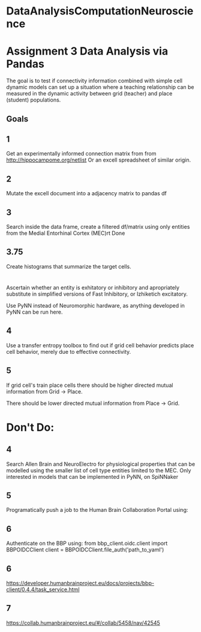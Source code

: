 # DataAnalysisComputationNeuroscience

# Assignment 3 Data Analysis via Pandas

The goal is to test if connectivity information combined with simple cell dynamic models can set up a situation where a
teaching relationship can be measured in the dynamic activity between grid (teacher) and place (student) populations.

## Goals 
## 1 
Get an experimentally informed connection matrix from from http://hippocampome.org/netlist
Or an excell spreadsheet of similar origin.
## 2 
Mutate the excell document into a adjacency matrix to pandas df
## 3 
Search inside the data frame, create a filtered df/matrix using only entities from the Medial Entorhinal Cortex (MEC)rt
Done

## 3.75 
Create histograms that summarize the target cells.
# 
Ascertain whether an entity is exhitatory or inhibitory and apropriately substitute in simplified versions of Fast Inhibitory, or Izhiketich excitatory.

Use PyNN instead of Neuromorphic hardware, as anything developed in PyNN can be run here.

## 4 
Use a transfer entropy toolbox to find out if grid cell behavior predicts place cell behavior, merely due to effective connectivity.

## 5
If grid cell's train place cells there should be higher directed mutual information from Grid -> Place. 

There should be lower directed mutual information from Place -> Grid.

# Don't Do:

## 4 
Search Allen Brain and NeuroElectro for physiological properties that can be modelled using the smaller list of cell type entities limited to the MEC. 
Only interested in models that can be implemented in PyNN, on SpiNNaker
## 5 
Programatically push a job to the Human Brain Collaboration Portal using:
## 6
Authenticate on the BBP using:
from bbp_client.oidc.client import BBPOIDCClient
client = BBPOIDCClient.file_auth('path_to_yaml')

## 6
https://developer.humanbrainproject.eu/docs/projects/bbp-client/0.4.4/task_service.html

## 7
https://collab.humanbrainproject.eu/#/collab/5458/nav/42545
